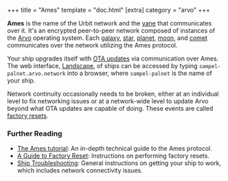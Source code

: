 +++
title = "Ames"
template = "doc.html"
[extra]
category = "arvo"
+++

**Ames** is the name of the Urbit network and the [vane](/docs/glossary/vane) that communicates over it. It's an encrypted peer-to-peer network composed of instances of the [Arvo](/docs/glossary/arvo) operating system. Each [galaxy](/docs/glossary/galaxy), [star](/docs/glossary/star), [planet](/docs/glossary/planet), [moon](/docs/glossary/moon), and [comet](/docs/glossary/comet) communicates over the network utilizing the Ames protocol.

Your ship upgrades itself with [OTA updates](/docs/glossary/ota-updates) via communication over Ames. The web interface, [Landscape](/docs/glossary/landscape), of ships can be accessed by typing `sampel-palnet.arvo.network` into a browser, where `sampel-palnet` is the name of your ship.

Network continuity occasionally needs to be broken, either at an individual
level to fix networking issues or at a network-wide level to update Arvo beyond
what OTA updates are capable of doing. These events are called [factory resets](/docs/glossary/reset).

### Further Reading

- [The Ames tutorial](/docs/arvo/ames/ames): An in-depth technical guide to the Ames protocol.
- [A Guide to Factory Reset](/using/id/guide-to-resets): Instructions on
  performing factory resets.
- [Ship Troubleshooting](/using/os/ship-troubleshooting): General instructions on getting your ship to work, which includes network connectivity issues.
